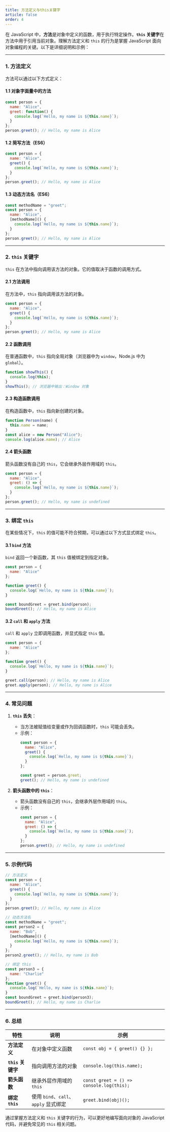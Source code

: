 ```yaml
---
title: 方法定义与this关键字
article: false
order: 4
---
```


在 JavaScript 中，**方法**是对象中定义的函数，用于执行特定操作。**`this` 关键字**在方法中用于引用当前对象。理解方法定义和 `this` 的行为是掌握 JavaScript 面向对象编程的关键。以下是详细说明和示例：

---

### **1. 方法定义**
方法可以通过以下方式定义：

#### **1.1 对象字面量中的方法**
```javascript
const person = {
  name: "Alice",
  greet: function() {
    console.log(`Hello, my name is ${this.name}`);
  }
};
person.greet(); // Hello, my name is Alice
```

#### **1.2 简写方法（ES6）**
```javascript
const person = {
  name: "Alice",
  greet() {
    console.log(`Hello, my name is ${this.name}`);
  }
};
person.greet(); // Hello, my name is Alice
```

#### **1.3 动态方法名（ES6）**
```javascript
const methodName = "greet";
const person = {
  name: "Alice",
  [methodName]() {
    console.log(`Hello, my name is ${this.name}`);
  }
};
person.greet(); // Hello, my name is Alice
```

---

### **2. `this` 关键字**
`this` 在方法中指向调用该方法的对象。它的值取决于函数的调用方式。

#### **2.1 方法调用**
在方法中，`this` 指向调用该方法的对象。
```javascript
const person = {
  name: "Alice",
  greet() {
    console.log(`Hello, my name is ${this.name}`);
  }
};
person.greet(); // Hello, my name is Alice
```

#### **2.2 函数调用**
在普通函数中，`this` 指向全局对象（浏览器中为 `window`，Node.js 中为 `global`）。
```javascript
function showThis() {
  console.log(this);
}
showThis(); // 浏览器中输出：Window 对象
```

#### **2.3 构造函数调用**
在构造函数中，`this` 指向新创建的对象。
```javascript
function Person(name) {
  this.name = name;
}
const alice = new Person("Alice");
console.log(alice.name); // Alice
```

#### **2.4 箭头函数**
箭头函数没有自己的 `this`，它会继承外层作用域的 `this`。
```javascript
const person = {
  name: "Alice",
  greet: () => {
    console.log(`Hello, my name is ${this.name}`);
  }
};
person.greet(); // Hello, my name is undefined
```

---

### **3. 绑定 `this`**
在某些情况下，`this` 的值可能不符合预期，可以通过以下方式显式绑定 `this`。

#### **3.1 `bind` 方法**
`bind` 返回一个新函数，其 `this` 值被绑定到指定对象。
```javascript
const person = {
  name: "Alice"
};

function greet() {
  console.log(`Hello, my name is ${this.name}`);
}

const boundGreet = greet.bind(person);
boundGreet(); // Hello, my name is Alice
```

#### **3.2 `call` 和 `apply` 方法**
`call` 和 `apply` 立即调用函数，并显式指定 `this` 值。
```javascript
const person = {
  name: "Alice"
};

function greet() {
  console.log(`Hello, my name is ${this.name}`);
}

greet.call(person); // Hello, my name is Alice
greet.apply(person); // Hello, my name is Alice
```

---

### **4. 常见问题**
1. **`this` 丢失**：
   - 当方法被赋值给变量或作为回调函数时，`this` 可能会丢失。
   - 示例：
     ```javascript
     const person = {
       name: "Alice",
       greet() {
         console.log(`Hello, my name is ${this.name}`);
       }
     };
     
     const greet = person.greet;
     greet(); // Hello, my name is undefined
     ```

2. **箭头函数中的 `this`**：
   - 箭头函数没有自己的 `this`，会继承外层作用域的 `this`。
   - 示例：
     ```javascript
     const person = {
       name: "Alice",
       greet: () => {
         console.log(`Hello, my name is ${this.name}`);
       }
     };
     person.greet(); // Hello, my name is undefined
     ```

---

### **5. 示例代码**
```javascript
// 方法定义
const person = {
  name: "Alice",
  greet() {
    console.log(`Hello, my name is ${this.name}`);
  }
};
person.greet(); // Hello, my name is Alice

// 动态方法名
const methodName = "greet";
const person2 = {
  name: "Bob",
  [methodName]() {
    console.log(`Hello, my name is ${this.name}`);
  }
};
person2.greet(); // Hello, my name is Bob

// 绑定 this
const person3 = {
  name: "Charlie"
};
function greet() {
  console.log(`Hello, my name is ${this.name}`);
}
const boundGreet = greet.bind(person3);
boundGreet(); // Hello, my name is Charlie
```

---

### **6. 总结**
| 特性              | 说明                                  | 示例                                     |
| ----------------- | ------------------------------------- | ---------------------------------------- |
| **方法定义**      | 在对象中定义函数                      | `const obj = { greet() {} };`            |
| **`this` 关键字** | 指向调用方法的对象                    | `console.log(this.name);`                |
| **箭头函数**      | 继承外层作用域的 `this`               | `const greet = () => console.log(this);` |
| **绑定 `this`**   | 使用 `bind`、`call`、`apply` 显式绑定 | `greet.bind(obj)();`                     |

通过掌握方法定义和 `this` 关键字的行为，可以更好地编写面向对象的 JavaScript 代码，并避免常见的 `this` 相关问题。
